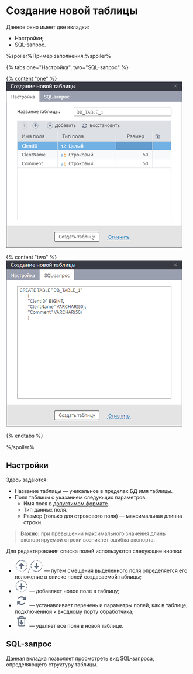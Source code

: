 # Создание новой таблицы

Данное окно имеет две вкладки:
* Настройки;
* SQL-запрос.

%spoiler%Пример заполнения:%spoiler%

{% tabs one="Настройка", two="SQL-запрос" %}

{% content "one" %}
![Настройка полей новой таблицы.](./new-table-design-1.png)

{% content "two" %}
![Представление создаваемой таблицы в виде SQL-запроса.](./new-table-design-2.png)

{% endtabs %}

%/spoiler%

## Настройки

Здесь задаются:
* Название таблицы — уникальное в пределах БД имя таблицы.
* Поля таблицы с указанием следующих параметров.
  * Имя поля в [допустимом формате](../../../data/datasetfieldoptions.md).
  * Тип данных поля.
  * Размер (только для строкового поля) — максимальная длинна строки.

> **Важно:** при превышении максимального значения длины экспортируемой строки возникнет ошибка экспорта.

Для редактирования списка полей используются следующие кнопки:
* ![](../../../images/icons/toolbar-controls_18x18/toolbar-controls_18x18_moveup_default.svg)/![](../../../images/icons/toolbar-controls_18x18/toolbar-controls_18x18_movedown_default.svg) — путем смещения выделенного поля определяется его положение в списке полей создаваемой таблицы;
* ![](../../../images/icons/toolbar-controls_18x18/toolbar-controls_18x18_plus_default.svg) — добавляет новое поле в таблицу;
* ![](../../../images/icons/toolbar-controls_18x18/toolbar-controls_18x18_autosync_default.svg) — устанавливает перечень и параметры полей, как в таблице, подключенной к входному порту обработчика;
* ![](../../../images/icons/toolbar-controls_18x18/toolbar-controls_18x18_delete-all_default.svg) — удаляет все поля в новой таблице.

## SQL-запрос

Данная вкладка позволяет просмотреть вид SQL-запроса, определяющего структуру таблицы. <br>